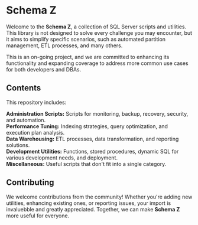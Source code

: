 # Schema Z

Welcome to the **Schema Z**, a collection of SQL Server scripts and utilities. This library is not designed to solve every challenge you may encounter, but it aims to simplify specific scenarios, such as automated partition management, ETL processes, and many others. 

This is an on-going project, and we are committed to enhancing its functionality and expanding coverage to address more common use cases for both developers and DBAs.

## Contents
This repository includes:

**Administration Scripts:** Scripts for monitoring, backup, recovery, security, and automation.\
**Performance Tuning:** Indexing strategies, query optimization, and execution plan analysis.\
**Data Warehousing:** ETL processes, data transformation, and reporting solutions.\
**Development Utilities:** Functions, stored procedures, dynamic SQL for various development needs, and deployment.\
**Miscellaneous:** Useful scripts that don't fit into a single category.

## Contributing
We welcome contributions from the community! Whether you're adding new utilities, enhancing existing ones, or reporting issues, your import is invaluebble and greatly appreciated. Together, we can make **Schema Z** more useful for everyone.